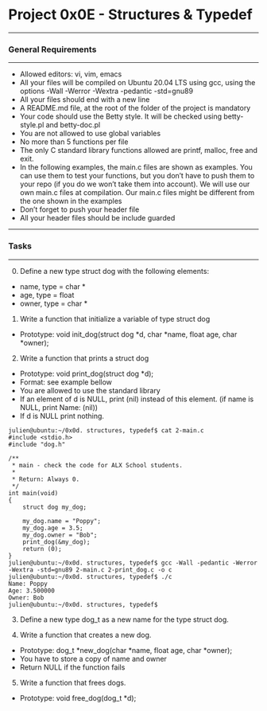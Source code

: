 # Project 0x0E - Structures & Typedef
<hr>

### General Requirements
<hr>

* Allowed editors: vi, vim, emacs
* All your files will be compiled on Ubuntu 20.04 LTS using gcc, using the options -Wall -Werror -Wextra -pedantic -std=gnu89
* All your files should end with a new line
* A README.md file, at the root of the folder of the project is mandatory
* Your code should use the Betty style. It will be checked using betty-style.pl and betty-doc.pl
* You are not allowed to use global variables
* No more than 5 functions per file
* The only C standard library functions allowed are printf, malloc, free and exit.
* In the following examples, the main.c files are shown as examples. You can use them to test your functions, but you don’t have to push them to your repo (if you do we won’t take them into account). We will use our own main.c files at compilation. Our main.c files might be different from the one shown in the examples
* Don’t forget to push your header file
* All your header files should be include guarded

<hr>

### Tasks
<hr>

0. Define a new type struct dog with the following elements:
* name, type = char *
* age, type = float
* owner, type = char *

1. Write a function that initialize a variable of type struct dog
* Prototype: void init_dog(struct dog *d, char *name, float age, char *owner);

2. Write a function that prints a struct dog
* Prototype: void print_dog(struct dog *d);
* Format: see example bellow
* You are allowed to use the standard library
* If an element of d is NULL, print (nil) instead of this element. (if name is NULL, print Name: (nil))
* If d is NULL print nothing.
```
julien@ubuntu:~/0x0d. structures, typedef$ cat 2-main.c
#include <stdio.h>
#include "dog.h"

/**
 * main - check the code for ALX School students.
 *
 * Return: Always 0.
 */
int main(void)
{
    struct dog my_dog;

    my_dog.name = "Poppy";
    my_dog.age = 3.5;
    my_dog.owner = "Bob";
    print_dog(&my_dog);
    return (0);
}
julien@ubuntu:~/0x0d. structures, typedef$ gcc -Wall -pedantic -Werror -Wextra -std=gnu89 2-main.c 2-print_dog.c -o c
julien@ubuntu:~/0x0d. structures, typedef$ ./c
Name: Poppy
Age: 3.500000
Owner: Bob
julien@ubuntu:~/0x0d. structures, typedef$
```

3. Define a new type dog_t as a new name for the type struct dog.

4. Write a function that creates a new dog.
* Prototype: dog_t *new_dog(char *name, float age, char *owner);
* You have to store a copy of name and owner
* Return NULL if the function fails

5. Write a function that frees dogs.
* Prototype: void free_dog(dog_t *d);